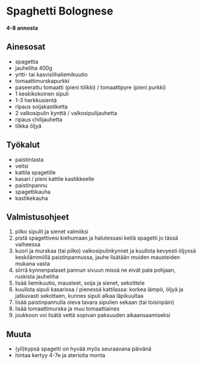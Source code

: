 # Spaghetti Bolognese 

**4-8 annosta**


## Ainesosat

- spagettia
- jauheliha 400g
- yrtti- tai kasvislihaliemikuutio
- tomaattimurskapurkki
- paseerattu tomaatti (pieni tölkki) / tomaattipyre (pieni purkki)
- 1 keskikokoinen sipuli
- 1-3 herkkusientä
- ripaus soijakastiketta
- 2 valkosipulin kynttä / valkosipulijauhetta
- ripaus chilijauhetta
- tilkka öljyä


## Työkalut

- paistinlasta
- veitsi
- kattila spagetille
- kasari / pieni kattile kastikkeelle
- paistinpannu
- spagettikauha
- kastikekauha


## Valmistusohjeet

1. pilko sipulit ja sienet valmiiksi
2. pistä spagettivesi kiehumaan ja halutessasi keitä spagetti jo tässä vaiheessa
3. kuori ja murskaa (tai pilko) valkosipulinkynnet ja kuullota kevyesti öljyssä keskilämmöllä paistinpannussa, jauhe lisätään muiden mausteiden mukana vasta
4. siirrä kynnenpalaset pannun sivuun missä ne eivät pala pohjaan, ruskista jauheliha
5. lisää liemikuutio, mausteet, soija ja sienet, sekoittele
6. kuullota sipuli kasarissa / pienessä kattilassa: korkea lämpö, öljyä ja jatkuvasti sekottaen, kunnes sipuli alkaa läpikuultaa
7. lisää paistinpannulla oleva tavara sipulien sekaan (tai toisinpäin)
8. lisää tomaattimurska ja muu tomaattiaines
9. joukkoon voi lisätä vettä sopivan paksuuden aikaansaamiseksi



## Muuta

- (yli)kypsä spagetti on hyvää myös seuraavana päivänä
- hintaa kertyy 4-7e ja aterioita monta


